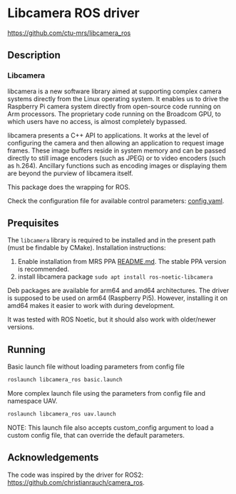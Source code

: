 # Libcamera ROS driver

https://github.com/ctu-mrs/libcamera_ros

## Description

### Libcamera
libcamera is a new software library aimed at supporting complex camera systems directly from the Linux operating system. 
It enables us to drive the Raspberry Pi camera system directly from open-source code running on Arm processors. 
The proprietary code running on the Broadcom GPU, to which users have no access, is almost completely bypassed.

libcamera presents a C++ API to applications. 
It works at the level of configuring the camera and then allowing an application to request image frames. 
These image buffers reside in system memory and can be passed directly to still image encoders (such as JPEG) or to video encoders (such as h.264). 
Ancillary functions such as encoding images or displaying them are beyond the purview of libcamera itself.

This package does the wrapping for ROS.

Check the configuration file for available control parameters: [config.yaml](https://github.com/ctu-mrs/libcamera_ros/blob/main/config/param.yaml).

## Prequisites

The `libcamera` library is required to be installed and in the present path (must be findable by CMake). Installation instructions:

1. Enable installation from MRS PPA [README.md](https://github.com/ctu-mrs/mrs_uav_system?tab=readme-ov-file#native-installation). The stable PPA version is recommended.
2. install libcamera package `sudo apt install ros-noetic-libcamera` 

Deb packages are available for arm64 and amd64 architectures. The driver is supposed to be used on arm64 (Raspberry Pi5). 
However, installing it on amd64 makes it easier to work with during development.

It was tested with ROS Noetic, but it should also work with older/newer versions.

## Running

Basic launch file without loading parameters from config file

```bash
roslaunch libcamera_ros basic.launch 
```

More complex launch file using the parameters from config file and namespace UAV. 
```bash
roslaunch libcamera_ros uav.launch 
```

NOTE: This launch file also accepts custom_config argument to load a custom config file, that can override the default parameters.


## Acknowledgements

The code was inspired by the driver for ROS2: https://github.com/christianrauch/camera_ros.
